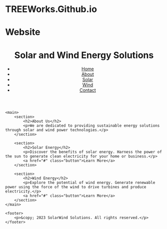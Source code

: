 # TREEWorks.Github.io
# Website
<!DOCTYPE html>
<html lang="en">
<head>
    <meta charset="UTF-8">
    <meta name="viewport" content="width=device-width, initial-scale=1.0">
    <title>Solar and Wind Energy</title>
    <link rel="stylesheet" href="styles.css">
</head>
<body>
    <header>
        <h1>Solar and Wind Energy Solutions</h1>
        <nav>
            <ul>
                <li><a href="#">Home</a></li>
                <li><a href="#">About</a></li>
                <li><a href="#">Solar</a></li>
                <li><a href="#">Wind</a></li>
                <li><a href="#">Contact</a></li>
            </ul>
        </nav>
    </header>

    <main>
        <section>
            <h2>About Us</h2>
            <p>We are dedicated to providing sustainable energy solutions through solar and wind power technologies.</p>
        </section>

        <section>
            <h2>Solar Energy</h2>
            <p>Discover the benefits of solar energy. Harness the power of the sun to generate clean electricity for your home or business.</p>
            <a href="#" class="button">Learn More</a>
        </section>

        <section>
            <h2>Wind Energy</h2>
            <p>Explore the potential of wind energy. Generate renewable power using the force of the wind to drive turbines and produce electricity.</p>
            <a href="#" class="button">Learn More</a>
        </section>
    </main>

    <footer>
        <p>&copy; 2023 SolarWind Solutions. All rights reserved.</p>
    </footer>
</body>
</html>
